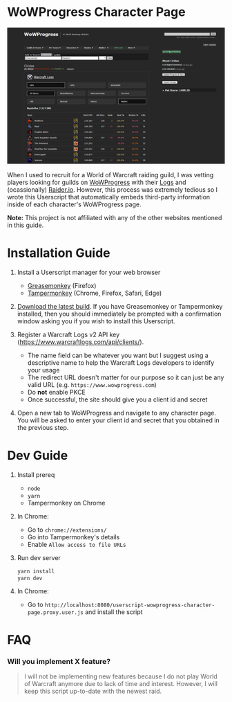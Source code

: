 # WoWProgress Character Page

![](.github/img/preview.png)

When I used to recruit for a World of Warcraft raiding guild, I was vetting players looking for guilds on [WoWProgress](https://www.wowprogress.com/) with their [Logs](https://www.warcraftlogs.com/) and (ocassionally) [Raider.io](https://raider.io/). However, this process was extremely tedious so I wrote this Userscript that automatically embeds third-party information inside of each character's WoWProgress page.

**Note:** This project is not affiliated with any of the other websites mentioned in this guide.

# Installation Guide

1. Install a Userscript manager for your web browser
    * [Greasemonkey](https://addons.mozilla.org/en-US/firefox/addon/greasemonkey/) (Firefox)
    * [Tampermonkey](https://www.tampermonkey.net/) (Chrome, Firefox, Safari, Edge)

2. [Download the latest build](https://github.com/Trinovantes/userscript-wowprogress-character-page/releases/download/latest/userscript-wowprogress-character-page.user.js). If you have Greasemonkey or Tampermonkey installed, then you should immediately be prompted with a confirmation window asking you if you wish to install this Userscript.

3. Register a Warcraft Logs v2 API key (https://www.warcraftlogs.com/api/clients/). 

    * The name field can be whatever you want but I suggest using a descriptive name to help the Warcraft Logs developers to identify your usage
    * The redirect URL doesn't matter for our purpose so it can just be any valid URL (e.g. `https://www.wowprogress.com`)
    * Do **not** enable PKCE
    * Once successful, the site should give you a client id and secret
    
4. Open a new tab to WoWProgress and navigate to any character page. You will be asked to enter your client id and secret that you obtained in the previous step.

# Dev Guide

1. Install prereq

    * `node`
    * `yarn`
    * Tampermonkey on Chrome

2. In Chrome:
    
    * Go to `chrome://extensions/`
    * Go into Tampermonkey's details
    * Enable `Allow access to file URLs`

3. Run dev server

    ```
    yarn install
    yarn dev
    ```

4. In Chrome:

    * Go to `http://localhost:8080/userscript-wowprogress-character-page.proxy.user.js` and install the script

# FAQ

### Will you implement X feature?

> I will not be implementing new features because I do not play World of Warcraft anymore due to lack of time and interest. However, I will keep this script up-to-date with the newest raid.

